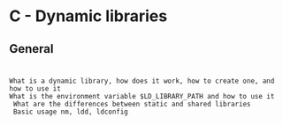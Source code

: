 # C - Dynamic libraries
## General
#
	What is a dynamic library, how does it work, how to create one, and how to use it
	What is the environment variable $LD_LIBRARY_PATH and how to use it
     What are the differences between static and shared libraries
     Basic usage nm, ldd, ldconfig
